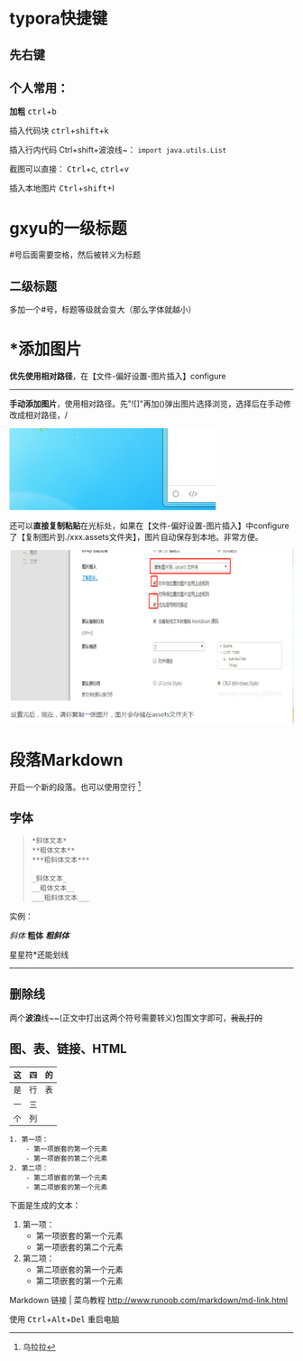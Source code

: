 # typora快捷键

## 先右键

## 个人常用：

**加粗** <kbd>ctrl</kbd>+<kbd>b</kbd>



插入代码块 <kbd>ctrl</kbd>+<kbd>shift</kbd>+k

插入行内代码 Ctrl+shift+波浪线~：  `import java.utils.List`



截图可以直接： <kbd>Ctrl</kbd>+c, <kbd>ctrl</kbd>+v

插入本地图片 <kbd>Ctrl</kbd>+<kbd>shift</kbd>+I





# gxyu的一级标题

#号后面需要空格，然后被转义为标题

## 二级标题

多加一个#号，标题等级就会变大（那么字体就越小）



# *添加图片

**优先使用相对路径**，在【文件-偏好设置-图片插入】configure

---

**手动添加图片**，使用相对路径。先"![]"再加()弹出图片选择浏览，选择后在手动修改成相对路径，/

![手动插入的第一张图片](pics/1.PNG)



还可以**直接复制粘贴**在光标处，如果在【文件-偏好设置-图片插入】中configure了【复制图片到./xxx.assets文件夹】，图片自动保存到本地。非常方便。

![1554880667851](gxyu的一级标题.assets/1554880667851.png)



# 段落Markdown



开启一个新的段落。也可以使用空行   [^这是一个脚注]

[^这是一个脚注]: 乌拉拉

## 字体

> ```txt
> *斜体文本*
> **粗体文本**
> ***粗斜体文本***
> 
> _斜体文本_
> __粗体文本__
> ___粗斜体文本___
> ```

实例：

*斜体*     **粗体**    ***粗斜体***

星星符*还能划线

***

## 删除线

两个**波浪**线\~~(正文中打出这两个符号需要转义)包围文字即可，~~我乱打的~~

## 图、表、链接、HTML

| 这   | 四   |的      |
| ---- | ---- | ---- |
| 是   | 行   | 表 |
| 一   | 三   |    |
| 个   | 列   |      |

```
1. 第一项：
    - 第一项嵌套的第一个元素
    - 第一项嵌套的第二个元素
2. 第二项：
    - 第二项嵌套的第一个元素
    - 第二项嵌套的第一个元素
```

下面是生成的文本：

1. 第一项：
    - 第一项嵌套的第一个元素
    - 第一项嵌套的第二个元素
2. 第二项：
    - 第二项嵌套的第一个元素
    - 第二项嵌套的第一个元素



Markdown 链接 | 菜鸟教程  http://www.runoob.com/markdown/md-link.html

使用 <kbd>Ctrl</kbd>+<kbd>Alt</kbd>+<kbd>Del</kbd> 重启电脑